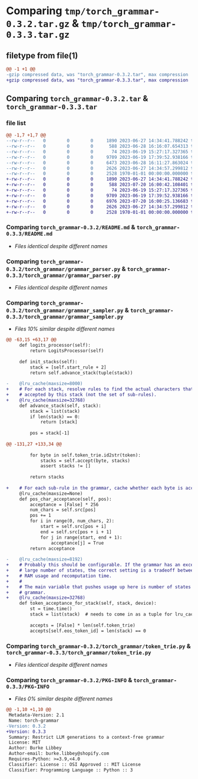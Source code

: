 # Comparing `tmp/torch_grammar-0.3.2.tar.gz` & `tmp/torch_grammar-0.3.3.tar.gz`

## filetype from file(1)

```diff
@@ -1 +1 @@
-gzip compressed data, was "torch_grammar-0.3.2.tar", max compression
+gzip compressed data, was "torch_grammar-0.3.3.tar", max compression
```

## Comparing `torch_grammar-0.3.2.tar` & `torch_grammar-0.3.3.tar`

### file list

```diff
@@ -1,7 +1,7 @@
--rw-r--r--   0        0        0     1890 2023-06-27 14:34:41.788242 torch_grammar-0.3.2/README.md
--rw-r--r--   0        0        0      588 2023-06-28 16:16:07.654313 torch_grammar-0.3.2/pyproject.toml
--rw-r--r--   0        0        0       74 2023-06-19 15:27:17.327365 torch_grammar-0.3.2/torch_grammar/__init__.py
--rw-r--r--   0        0        0     9709 2023-06-19 17:39:52.938166 torch_grammar-0.3.2/torch_grammar/grammar_parser.py
--rw-r--r--   0        0        0     6473 2023-06-28 16:11:27.863024 torch_grammar-0.3.2/torch_grammar/grammar_sampler.py
--rw-r--r--   0        0        0     2626 2023-06-27 14:34:57.299812 torch_grammar-0.3.2/torch_grammar/token_trie.py
--rw-r--r--   0        0        0     2528 1970-01-01 00:00:00.000000 torch_grammar-0.3.2/PKG-INFO
+-rw-r--r--   0        0        0     1890 2023-06-27 14:34:41.788242 torch_grammar-0.3.3/README.md
+-rw-r--r--   0        0        0      588 2023-07-20 16:00:42.108401 torch_grammar-0.3.3/pyproject.toml
+-rw-r--r--   0        0        0       74 2023-06-19 15:27:17.327365 torch_grammar-0.3.3/torch_grammar/__init__.py
+-rw-r--r--   0        0        0     9709 2023-06-19 17:39:52.938166 torch_grammar-0.3.3/torch_grammar/grammar_parser.py
+-rw-r--r--   0        0        0     6976 2023-07-20 16:00:25.136683 torch_grammar-0.3.3/torch_grammar/grammar_sampler.py
+-rw-r--r--   0        0        0     2626 2023-06-27 14:34:57.299812 torch_grammar-0.3.3/torch_grammar/token_trie.py
+-rw-r--r--   0        0        0     2528 1970-01-01 00:00:00.000000 torch_grammar-0.3.3/PKG-INFO
```

### Comparing `torch_grammar-0.3.2/README.md` & `torch_grammar-0.3.3/README.md`

 * *Files identical despite different names*

### Comparing `torch_grammar-0.3.2/torch_grammar/grammar_parser.py` & `torch_grammar-0.3.3/torch_grammar/grammar_parser.py`

 * *Files identical despite different names*

### Comparing `torch_grammar-0.3.2/torch_grammar/grammar_sampler.py` & `torch_grammar-0.3.3/torch_grammar/grammar_sampler.py`

 * *Files 10% similar despite different names*

```diff
@@ -63,15 +63,17 @@
     def logits_processor(self):
         return LogitsProcessor(self)
 
     def init_stacks(self):
         stack = [self.start_rule + 2]
         return self.advance_stack(tuple(stack))
 
-    @lru_cache(maxsize=8000)
+    # For each stack, resolve rules to find the actual characters that are
+    # accepted by this stack (not the set of sub-rules).
+    @lru_cache(maxsize=32768)
     def advance_stack(self, stack):
         stack = list(stack)
         if len(stack) == 0:
             return [stack]
 
         pos = stack[-1]
 
@@ -131,27 +133,34 @@
 
         for byte in self.token_trie.id2str(token):
             stacks = self.accept(byte, stacks)
             assert stacks != []
 
         return stacks
 
+    # For each sub-rule in the grammar, cache whether each byte is accepted.
     @lru_cache(maxsize=None)
     def pos_char_acceptance(self, pos):
         acceptance = [False] * 256
         num_chars = self.src[pos]
         pos += 1
         for i in range(0, num_chars, 2):
             start = self.src[pos + i]
             end = self.src[pos + i + 1]
             for j in range(start, end + 1):
                 acceptance[j] = True
         return acceptance
 
-    @lru_cache(maxsize=8192)
+    # Probably this should be configurable. If the grammar has an exceedingly
+    # large number of states, the correct setting is a tradeoff between GPU
+    # RAM usage and recomputation time.
+    #
+    # The main variable that pushes usage up here is number of states in the
+    # grammar.
+    @lru_cache(maxsize=32768)
     def token_acceptance_for_stack(self, stack, device):
         st = time.time()
         stack = list(stack)  # needs to come in as a tuple for lru_cache
 
         accepts = [False] * len(self.token_trie)
         accepts[self.eos_token_id] = len(stack) == 0
```

### Comparing `torch_grammar-0.3.2/torch_grammar/token_trie.py` & `torch_grammar-0.3.3/torch_grammar/token_trie.py`

 * *Files identical despite different names*

### Comparing `torch_grammar-0.3.2/PKG-INFO` & `torch_grammar-0.3.3/PKG-INFO`

 * *Files 0% similar despite different names*

```diff
@@ -1,10 +1,10 @@
 Metadata-Version: 2.1
 Name: torch-grammar
-Version: 0.3.2
+Version: 0.3.3
 Summary: Restrict LLM generations to a context-free grammar
 License: MIT
 Author: Burke Libbey
 Author-email: burke.libbey@shopify.com
 Requires-Python: >=3.9,<4.0
 Classifier: License :: OSI Approved :: MIT License
 Classifier: Programming Language :: Python :: 3
```

